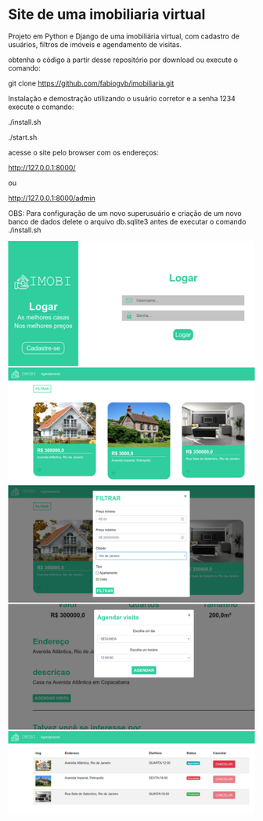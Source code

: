 
# Site de uma imobiliaria virtual

Projeto em Python e Django de uma imobiliária virtual, com cadastro de usuários, filtros de imóveis e agendamento de visitas.

obtenha o código a partir desse repositório por download ou execute o comando:

git clone https://github.com/fabiogvb/imobiliaria.git


Instalação e demostração utilizando o usuário corretor e a senha 1234 execute o comando:

./install.sh

./start.sh

acesse o site pelo browser com os endereços:

http://127.0.0.1:8000/

ou 

http://127.0.0.1:8000/admin

OBS: Para configuração de um novo superusuário e criação de um novo banco de dados delete o arquivo db.sqlite3 antes de executar o comando ./install.sh


<img src="exemplo-image1.png" alt="exemplo imagem">
<img src="exemplo-image2.png" alt="exemplo imagem">
<img src="exemplo-image3.png" alt="exemplo imagem">
<img src="exemplo-image4.png" alt="exemplo imagem">
<img src="exemplo-image5.png" alt="exemplo imagem">
